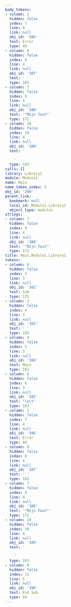 ```yaml
---
body_tokens:
- column: 1
  hidden: false
  index: 7
  line: 4
  link: null
  obj_id: '386'
  text: Error
  type: 49
- column: 6
  hidden: false
  index: 8
  line: 4
  link: null
  obj_id: '387'
  text: ' '
  type: 185
- column: 7
  hidden: false
  index: 9
  line: 4
  link: null
  obj_id: '388'
  text: '"Mijn fout"'
  type: 172
- column: 18
  hidden: false
  index: 10
  line: 4
  link: null
  obj_id: '389'
  text: '

    '
  type: 183
calls: []
library: Library1
module: Module1
name: Main
name_token_index: 5
obj_id: '249'
parent_link:
  bookmark: null
  local_id: Module1.Library1
  object_type: modules
strings:
- column: 7
  hidden: false
  index: 9
  line: 4
  link: null
  obj_id: '388'
  text: '"Mijn fout"'
  type: 172
title: Main.Module1.Library1
tokens:
- column: 0
  hidden: false
  index: 3
  line: 3
  link: null
  obj_id: '382'
  text: Sub
  type: 125
- column: 3
  hidden: false
  index: 4
  line: 3
  link: null
  obj_id: '383'
  text: ' '
  type: 185
- column: 4
  hidden: false
  index: 5
  line: 3
  link: null
  obj_id: '384'
  text: Main
  type: 181
- column: 8
  hidden: false
  index: 6
  line: 3
  link: null
  obj_id: '385'
  text: "\n\t"
  type: 183
- column: 1
  hidden: false
  index: 7
  line: 4
  link: null
  obj_id: '386'
  text: Error
  type: 49
- column: 6
  hidden: false
  index: 8
  line: 4
  link: null
  obj_id: '387'
  text: ' '
  type: 185
- column: 7
  hidden: false
  index: 9
  line: 4
  link: null
  obj_id: '388'
  text: '"Mijn fout"'
  type: 172
- column: 18
  hidden: false
  index: 10
  line: 4
  link: null
  obj_id: '389'
  text: '

    '
  type: 183
- column: 0
  hidden: false
  index: 11
  line: 5
  link: null
  obj_id: '390'
  text: End Sub
  type: 44
---
```

